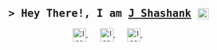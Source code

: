 <h2 align="center">
        <samp> &gt; Hey There!, I am
                <b><a target="_blank" href="https://jsshashank.vercel.app/">J Shashank</a></b> <img  align="center" src="https://em-content.zobj.net/source/telegram/386/waving-hand_1f44b.webp" width="22px" height="22px" alt="hi">
        </samp>
</h2>

     
<div align="center">
<a href="https://jsshashank.vercel.app/">
  <img align="center" src="https://img.icons8.com/doodle/48/domain.png" alt="Icon" width="27" height="27">
</a>&nbsp;&nbsp;&nbsp&nbsp;&nbsp
<a href="https://www.linkedin.com/in/sai-shashank-2811572b9">
  <img align="center" src="https://img.icons8.com/doodle/48/linkedin--v2.png" alt="Icon" width="27" height="27">
</a>&nbsp;&nbsp;&nbsp&nbsp;&nbsp
<a href="mailto:shashankjalli@gmail.com">
  <img align="center" src="https://img.icons8.com/doodle/48/mail-contact.png" alt="Icon" width="27" height="27"> 
</a>&nbsp
</div>
